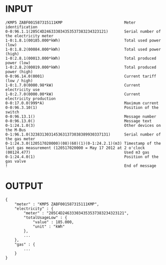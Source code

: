 INPUT
=====

	/KMP5 ZABF001587315111KMP                           Meter identification
	0-0:96.1.1(205C4D246333034353537383234323121)       Serial number of the electricity meter
	1-0:1.8.1(00185.000*kWh)                            Total used power (low)
	1-0:1.8.2(00084.000*kWh)                            Total used power (high)
	1-0:2.8.1(00013.000*kWh)                            Total produced power (low)
	1-0:2.8.2(00019.000*kWh)                            Total produced power (high)
	0-0:96.14.0(0001)                                   Current tariff (low / high)
	1-0:1.7.0(0000.98*kW)                               Current electricity use
	1-0:2.7.0(0000.00*kW)                               Current electricity production
	0-0:17.0.0(999*A)                                   Maximum current
	0-0:96.3.10(1)                                      Position of the switch
	0-0:96.13.1()                                       Message number
	0-0:96.13.0()                                       Message text
	0-1:24.1.0(3)                                       Other devices on the M-Bus
	0-1:96.1.0(3238313031453631373038389930337131)      Serial number of the gas meter
	0-1:24.3.0(120517020000)(08)(60)(1)(0-1:24.2.1)(m3) Timestamp of the last gas measurement (120517020000 = May 17 2012 at 2 o'clock
	(00124.477)                                         Used m3 gas
	0-1:24.4.0(1)                                       Position of the gas valve
	!                                                   End of message


OUTPUT
======

	{
		"meter" : "KMP5 ZABF001587315111KMP",
		"electricity" : {
			"meter" : "205C4D246333034353537383234323121",
			"totalUsageLow" : {
				"value" : 185.000,
				"unit" : "kWh"
			},
			...
		},
		"gas" : {
			...
		}
	}
